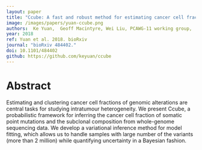 ```yaml
---
layout: paper
title: "Ccube: A fast and robust method for estimating cancer cell fractions"
image: /images/papers/yuan-ccube.png
authors:  Ke Yuan,  Geoff Macintyre, Wei Liu, PCAWG-11 working group,  Florian Markowetz.
year: 2018
ref: Yuan et al. 2018. bioRxiv
journal: "bioRxiv 484402."
doi: 10.1101/484402
github: https://github.com/keyuan/ccube
---
```


# Abstract

Estimating and clustering cancer cell fractions of genomic alterations are central tasks for studying intratumour heterogeneity. We present Ccube, a probabilistic framework for inferring the cancer cell fraction of somatic point mutations and the subclonal composition from whole-genome sequencing data. We develop a variational inference method for model fitting, which allows us to handle samples with large number of the variants (more than 2 million) while quantifying uncertainty in a Bayesian fashion.